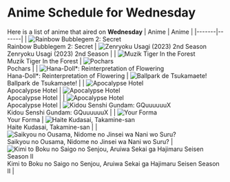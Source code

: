 # Anime Schedule for Wednesday
Here is a list of anime that aired on **Wednesday** 
| Anime | Anime |
|-------|-------|
| ![Rainbow Bubblegem 2: Secret](https://cdn.myanimelist.net/images/anime/1514/147340.webp)<br>Rainbow Bubblegem 2: Secret | ![Zenryoku Usagi (2023) 2nd Season](https://cdn.myanimelist.net/images/anime/1143/146447.webp)<br>Zenryoku Usagi (2023) 2nd Season |
| ![Muzik Tiger In the Forest](https://cdn.myanimelist.net/images/anime/1001/148823.webp)<br>Muzik Tiger In the Forest | ![Pochars](https://cdn.myanimelist.net/images/anime/1155/145243.webp)<br>Pochars |
| ![Hana-Doll*: Reinterpretation of Flowering](https://cdn.myanimelist.net/images/anime/1458/144655.webp)<br>Hana-Doll*: Reinterpretation of Flowering | ![Ballpark de Tsukamaete!](https://cdn.myanimelist.net/images/anime/1065/148659.webp)<br>Ballpark de Tsukamaete! |
| ![Apocalypse Hotel](https://cdn.myanimelist.net/images/anime/1511/148642.webp)<br>Apocalypse Hotel | ![Apocalypse Hotel](https://cdn.myanimelist.net/images/anime/1511/148642.webp)<br>Apocalypse Hotel |
| ![Apocalypse Hotel](https://cdn.myanimelist.net/images/anime/1511/148642.webp)<br>Apocalypse Hotel | ![Kidou Senshi Gundam: GQuuuuuuX](https://cdn.myanimelist.net/images/anime/1052/148743.webp)<br>Kidou Senshi Gundam: GQuuuuuuX |
| ![Your Forma](https://cdn.myanimelist.net/images/anime/1577/147967.webp)<br>Your Forma | ![Haite Kudasai, Takamine-san](https://cdn.myanimelist.net/images/anime/1521/148809.webp)<br>Haite Kudasai, Takamine-san |
| ![Saikyou no Ousama, Nidome no Jinsei wa Nani wo Suru?](https://cdn.myanimelist.net/images/anime/1712/148299.webp)<br>Saikyou no Ousama, Nidome no Jinsei wa Nani wo Suru? | ![Kimi to Boku no Saigo no Senjou, Aruiwa Sekai ga Hajimaru Seisen Season II](https://cdn.myanimelist.net/images/anime/1660/143460.webp)<br>Kimi to Boku no Saigo no Senjou, Aruiwa Sekai ga Hajimaru Seisen Season II |
